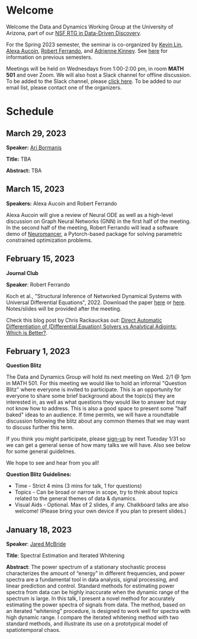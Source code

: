 # Welcome

Welcome the Data and Dynamics Working Group at the University of Arizona, part of our [NSF RTG in Data-Driven Discovery](https://sites.google.com/math.arizona.edu/data-driven-discovery/home?pli=1).

For the Spring 2023 semester, the seminar is co-organized by
[Kevin Lin](https://www.math.arizona.edu/~klin/index.php),
[Alexa
Aucoin](https://appliedmath.arizona.edu/person/alexa-aucoin),
[Robert
Ferrando](https://appliedmath.arizona.edu/person/robert-ferrando),
and [Adrienne
Kinney](https://appliedmath.arizona.edu/person/adrienne-kinney).
See [here](https://www.math.arizona.edu/~klin/ddg) for
information on previous semesters.

Meetings will be held on Wednesdays from 1:00-2:00 pm, in room **MATH 501** and over Zoom. We will also host a Slack channel for offline discussion. To be added to the Slack channel, please [click here](https://join.slack.com/t/data--dynamics/shared_invite/zt-1n961v4s5-xXbzNkD4Lvo6wAoA5X_Hlw). To be added to our email list, please contact one of the organizers.

# Schedule

## March 29, 2023

**Speaker:** [Ari Bormanis](https://appliedmath.arizona.edu/person/ari-bormanis)

**Title:** TBA

**Abstract:** TBA

## March 15, 2023

**Speakers:** Alexa Aucoin and Robert Ferrando

Alexa Aucoin will give a review of Neural ODE as well as a high-level discussion on Graph Neural Networks (GNN) in the first half of the meeting. In the second half of the meeting, Robert Ferrando will lead a software demo of [Neuromancer](https://github.com/pnnl/neuromancer), a Pytorch-based package for solving parametric constrained optimization problems.

## February 15, 2023

**Journal Club**

**Speaker**: Robert Ferrando

Koch et al., "Structural Inference of Networked Dynamical Systems with Universal Differential Equations", 2022. 
Download the paper [here](https://aps.arxiv.org/abs/2207.04962) or [here](https://aip.scitation.org/doi/full/10.1063/5.0109093).
Notes/slides will be provided after the meeting.

Check this blog post by Chris Rackauckas out: [Direct Automatic Differentiation of (Differential Equation) Solvers vs Analytical Adjoints: Which is Better?](https://www.stochasticlifestyle.com/direct-automatic-differentiation-of-solvers-vs-analytical-adjoints-which-is-better/).

## February 1, 2023

**Question Blitz**

The Data and Dynamics Group will hold its next meeting on Wed. 2/1 @ 1pm in MATH 501. For this meeting we would like to hold an informal "Question Blitz" where everyone is invited to participate. This is an opportunity for everyone to share some brief background about the topic(s) they are interested in, as well as what questions they would like to answer but may not know how to address. This is also a good space to present some "half baked" ideas to an audience. If time permits, we will have a roundtable discussion following the blitz about any common themes that we may want to discuss further this term. 


If you think you might participate, please [sign-up](https://docs.google.com/spreadsheets/d/1krjwyw24YpVYxZ6xsm4j1boaqeihLteOJ_w6ShHNoIM/edit?pli=1#gid=0) by next Tuesday 1/31 so we can get a general sense of how many talks we will have. Also see below for some general guidelines.


We hope to see and hear from you all! 


**Question Blitz Guidelines:**

* Time - Strict 4 mins (3 mins for talk, 1 for questions)
* Topics - Can be broad or narrow in scope, try to think about topics related to the general themes of data & dynamics.
* Visual Aids - Optional. Max of 2 slides, if any. Chalkboard talks are also welcome! (Please bring your own device if you plan to present slides.) 


## January 18, 2023

**Speaker**: [Jared McBride](https://appliedmath.arizona.edu/person/jared-mcbride)

**Title**: Spectral Estimation and Iterated Whitening

**Abstract**: The power spectrum of a stationary stochastic process characterizes the amount of “energy” in different frequencies, and power spectra are a fundamental tool in data analysis, signal processing, and linear prediction and control. Standard methods for estimating power spectra from data can be highly inaccurate when the dynamic range of the spectrum is large.  In this talk, I present a novel method for accurately estimating the power spectra of signals from data. The method, based on an iterated “whitening” procedure, is designed to work well for spectra with high dynamic range.  I compare the iterated whitening method with two standard methods, and illustrate its use on a prototypical model of spatiotemporal chaos.
